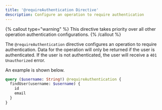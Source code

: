 ```yaml
---
title: '@requireAuthentication Directive'
description: Configure an operation to require authentication
---
```


{% callout type="warning" %}
This directive takes priority over all other operation authentication configurations.
{% /callout %}

The `@requireAuthentication` directive configures an operation to require authentication.
Data for the operation will only be returned if the user is authenticated.
If the user is not authenticated, the user will receive a `401 Unauthorized` error.

An example is shown below.

```graphql
query ($username: String!) @requireAuthentication {
  findUser(username: $username) {
    id
    email
  }
}
```

